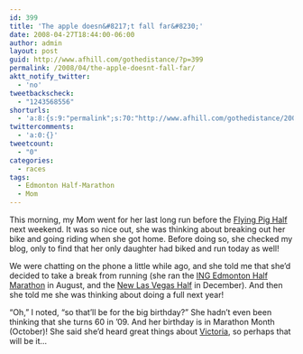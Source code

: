 ```yaml
---
id: 399
title: 'The apple doesn&#8217;t fall far&#8230;'
date: 2008-04-27T18:44:00-06:00
author: admin
layout: post
guid: http://www.afhill.com/gothedistance/?p=399
permalink: /2008/04/the-apple-doesnt-fall-far/
aktt_notify_twitter:
  - 'no'
tweetbackscheck:
  - "1243568556"
shorturls:
  - 'a:8:{s:9:"permalink";s:70:"http://www.afhill.com/gothedistance/2008/04/the-apple-doesnt-fall-far/";s:7:"tinyurl";s:25:"http://tinyurl.com/cjrtdk";s:4:"isgd";s:17:"http://is.gd/heKc";s:5:"bitly";s:18:"http://bit.ly/wIOJ";s:5:"snipr";s:22:"http://snipr.com/aqlua";s:5:"snurl";s:22:"http://snurl.com/aqlua";s:7:"snipurl";s:24:"http://snipurl.com/aqlua";s:4:"trim";s:17:"http://tr.im/cq4b";}'
twittercomments:
  - 'a:0:{}'
tweetcount:
  - "0"
categories:
  - races
tags:
  - Edmonton Half-Marathon
  - Mom
---
```

This morning, my Mom went for her last long run before the [Flying Pig Half](http://www.flyingpigmarathon.com/race_information/schedule/half.shtml) next weekend. It was so nice out, she was thinking about breaking out her bike and going riding when she got home. Before doing so, she checked my blog, only to find that her only daughter had biked and run today as well! 

We were chatting on the phone a little while ago, and she told me that she&#8217;d decided to take a break from running (she ran the [ING Edmonton Half Marathon](http://www.events.runningroom.com/site/?raceId=2491&eventId=12120&vrindex=4) in August, and the [New Las Vegas Half](http://running.zappos.com/n/mr?show_results=1&participant_id=9930) in December). And then she told me she was thinking about doing a full next year!

&#8220;Oh,&#8221; I noted, &#8220;so that&#8217;ll be for the big birthday?&#8221; She hadn&#8217;t even been thinking that she turns 60 in &#8217;09. And her birthday is in Marathon Month (October)! She said she&#8217;d heard great things about [Victoria](http://www.royalvictoriamarathon.com/), so perhaps that will be it&#8230;